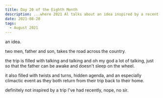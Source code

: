 ```yaml
---
title: Day 20 of the Eighth Month
description: ...where 2021 Al talks about an idea inspired by a recent trip he has with his father.
date: 2021-08-20
tags:
  - August 2021
---
```


an idea.

two men, father and son, takes the road across the country.

the trip is filled with talking and talking and oh my god a lot of talking, just so that the father can be awake and doesn't sleep on the wheel.

it also filled with twists and turns, hidden agenda, and an especially climactic event as they both return from their trip back to their home.

definitely not inspired by a trip I've had recently, nope, no sir.